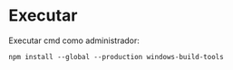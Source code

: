 # Executar

Executar cmd como administrador:

```
npm install --global --production windows-build-tools
```
